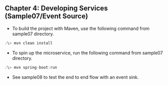 ## Chapter 4: Developing Services (Sample07/Event Source)

* To build the project with Maven, use the following command from sample07 directory.

```javascript
:\> mvn clean install
```

* To spin up the microservice, run the following command from sample07 directory.

```javascript
:\> mvn spring-boot:run
```

* See sample08 to test the end to end flow with an event sink.

